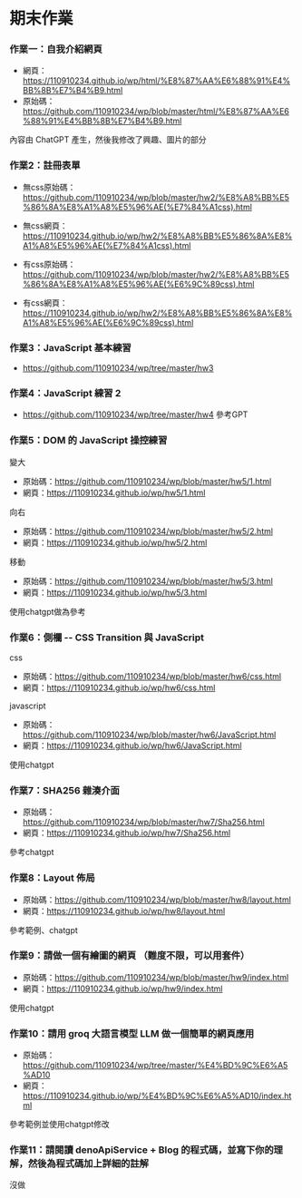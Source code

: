 # 期末作業

### 作業一：自我介紹網頁
* 網頁：https://110910234.github.io/wp/html/%E8%87%AA%E6%88%91%E4%BB%8B%E7%B4%B9.html
* 原始碼：https://github.com/110910234/wp/blob/master/html/%E8%87%AA%E6%88%91%E4%BB%8B%E7%B4%B9.html

內容由 ChatGPT 產生，然後我修改了興趣、圖片的部分

### 作業2：註冊表單
* 無css原始碼：https://github.com/110910234/wp/blob/master/hw2/%E8%A8%BB%E5%86%8A%E8%A1%A8%E5%96%AE(%E7%84%A1css).html
* 無css網頁：https://110910234.github.io/wp/hw2/%E8%A8%BB%E5%86%8A%E8%A1%A8%E5%96%AE(%E7%84%A1css).html

* 有css原始碼：https://github.com/110910234/wp/blob/master/hw2/%E8%A8%BB%E5%86%8A%E8%A1%A8%E5%96%AE(%E6%9C%89css).html
* 有css網頁：https://110910234.github.io/wp/hw2/%E8%A8%BB%E5%86%8A%E8%A1%A8%E5%96%AE(%E6%9C%89css).html

### 作業3：JavaScript 基本練習
* https://github.com/110910234/wp/tree/master/hw3

### 作業4：JavaScript 練習 2
* https://github.com/110910234/wp/tree/master/hw4
參考GPT

### 作業5：DOM 的 JavaScript 操控練習
變大
* 原始碼：https://github.com/110910234/wp/blob/master/hw5/1.html
* 網頁：https://110910234.github.io/wp/hw5/1.html

向右
* 原始碼：https://github.com/110910234/wp/blob/master/hw5/2.html
* 網頁：https://110910234.github.io/wp/hw5/2.html

移動
* 原始碼：https://github.com/110910234/wp/blob/master/hw5/3.html
* 網頁：https://110910234.github.io/wp/hw5/3.html

使用chatgpt做為參考

### 作業6：側欄 -- CSS Transition 與 JavaScript
css
* 原始碼：https://github.com/110910234/wp/blob/master/hw6/css.html
* 網頁：https://110910234.github.io/wp/hw6/css.html

javascript
* 原始碼：https://github.com/110910234/wp/blob/master/hw6/JavaScript.html
* 網頁：https://110910234.github.io/wp/hw6/JavaScript.html

使用chatgpt

### 作業7：SHA256 雜湊介面
* 原始碼：https://github.com/110910234/wp/blob/master/hw7/Sha256.html
* 網頁：https://110910234.github.io/wp/hw7/Sha256.html

參考chatgpt

### 作業8：Layout 佈局
* 原始碼：https://github.com/110910234/wp/blob/master/hw8/layout.html
* 網頁：https://110910234.github.io/wp/hw8/layout.html

參考範例、chatgpt

### 作業9：請做一個有繪圖的網頁 （難度不限，可以用套件）
* 原始碼：https://github.com/110910234/wp/blob/master/hw9/index.html
* 網頁：https://110910234.github.io/wp/hw9/index.html

使用chatgpt

### 作業10：請用 groq 大語言模型 LLM 做一個簡單的網頁應用
* 原始碼：https://github.com/110910234/wp/tree/master/%E4%BD%9C%E6%A5%AD10
* 網頁：https://110910234.github.io/wp/%E4%BD%9C%E6%A5%AD10/index.html

參考範例並使用chatgpt修改

### 作業11：請閱讀 denoApiService + Blog 的程式碼，並寫下你的理解，然後為程式碼加上詳細的註解
 沒做

